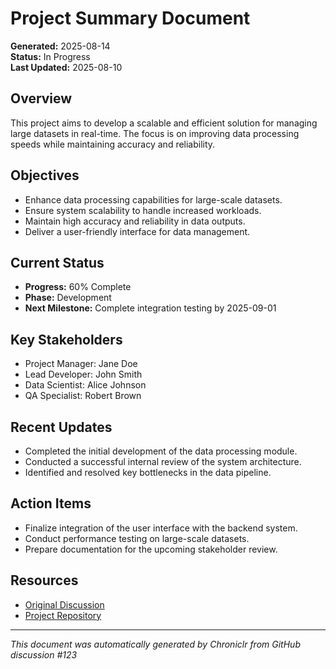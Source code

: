# Project Summary Document

**Generated:** 2025-08-14  
**Status:** In Progress  
**Last Updated:** 2025-08-10  

## Overview

This project aims to develop a scalable and efficient solution for managing large datasets in real-time. The focus is on improving data processing speeds while maintaining accuracy and reliability.

## Objectives

- Enhance data processing capabilities for large-scale datasets.
- Ensure system scalability to handle increased workloads.
- Maintain high accuracy and reliability in data outputs.
- Deliver a user-friendly interface for data management.

## Current Status

- **Progress:** 60% Complete  
- **Phase:** Development  
- **Next Milestone:** Complete integration testing by 2025-09-01  

## Key Stakeholders

- Project Manager: Jane Doe  
- Lead Developer: John Smith  
- Data Scientist: Alice Johnson  
- QA Specialist: Robert Brown  

## Recent Updates

- Completed the initial development of the data processing module.  
- Conducted a successful internal review of the system architecture.  
- Identified and resolved key bottlenecks in the data pipeline.  

## Action Items

- Finalize integration of the user interface with the backend system.  
- Conduct performance testing on large-scale datasets.  
- Prepare documentation for the upcoming stakeholder review.  

## Resources

- [Original Discussion](https://github.com/example/discussion/123)  
- [Project Repository](https://github.com/example/project-repo)  

---

_This document was automatically generated by Chroniclr from GitHub discussion #123_